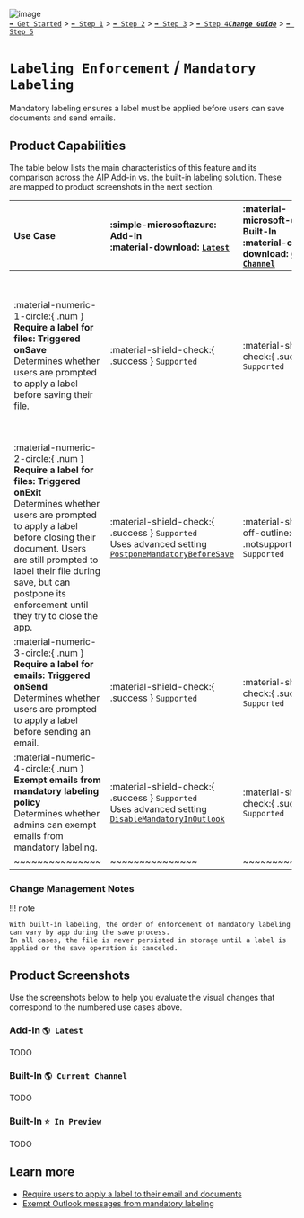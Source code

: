 ![image](https://user-images.githubusercontent.com/43501191/195164735-920ec45a-cd2c-41a1-9d22-6a557ca9ddc3.png)<br>
[`➡️ Get Started`](../../GetStarted.md) > [`➡️ Step 1`](../../AIP2MIPStep1.md) > [`➡️ Step 2`](../../AIP2MIPStep2.md) > [`➡️ Step 3`](../../AIP2MIPStep3.md) > [`➡️ Step 4`](../../AIP2MIPStep4.md)[***`Change Guide`***](../../CompareAIP2MIP.md) > [`➡️ Step 5`](../../AIP2MIPStep5.md)


# `Labeling Enforcement` / `Mandatory Labeling`

Mandatory labeling ensures a label must be applied before users can save documents and send emails.

## Product Capabilities
The table below lists the main characteristics of this feature and its comparison across the AIP Add-in vs. the built-in labeling solution. These are mapped to product screenshots in the next section. 

| Use Case  | :simple-microsoftazure: Add-In<br>:material-download: [`Latest`][AIPLatest] | :material-microsoft-office: Built-In<br>:material-cloud-download: [`Current Channel`][MIPLatest] | :material-microsoft-office: Built-In<br>:material-calendar-clock: `Coming Soon` |
| :---- | :---- | :---- | :---- | 
| :material-numeric-1-circle:{ .num  } **Require a label for files: Triggered onSave** <br>Determines whether users are prompted to apply a label before saving their file. | :material-shield-check:{ .success } `Supported` | :material-shield-check:{ .success } `Supported` | :material-calendar-clock:{ .planning } `In Planning`<br>Sensitivity bar integrated directly within all Save, Export, Print scenarios where mandatory labeling is enforced "inline" in the user flow to minimize effort and simplify compliance with required labeling policies. |
| :material-numeric-2-circle:{ .num  } **Require a label for files: Triggered onExit**<br>Determines whether users are prompted to apply a label before closing their document. Users are still prompted to label their file during save, but can postpone its enforcement until they try to close the app.  | :material-shield-check:{ .success } `Supported`<br>Uses advanced setting [`PostponeMandatoryBeforeSave`](https://learn.microsoft.com/en-us/azure/information-protection/rms-client/clientv2-admin-guide-customizations#remove-not-now-for-documents-when-you-use-mandatory-labeling)  |  :material-shield-off-outline:{ .notsupported } `Not Supported` |  :material-calendar-clock:{ .planning } `In Planning` |
| :material-numeric-3-circle:{ .num  } **Require a label for emails: Triggered onSend** <br>Determines whether users are prompted to apply a label before sending an email. | :material-shield-check:{ .success } `Supported`  |  :material-shield-check:{ .success } `Supported`  | :material-shield-check:{ .success } `No change` |
| :material-numeric-4-circle:{ .num  } **Exempt emails from mandatory labeling policy** <br>Determines whether admins can exempt emails from mandatory labeling. | :material-shield-check:{ .success } `Supported`<br>Uses advanced setting [`DisableMandatoryInOutlook`](https://learn.microsoft.com/en-us/azure/information-protection/rms-client/clientv2-admin-guide-customizations#exempt-outlook-messages-from-mandatory-labeling)  | :material-shield-check:{ .success } `Supported` | :material-shield-check:{ .success } `No change` |
| ~~~~~~~~~~~~~~~ | ~~~~~~~~~~~~~~~ | ~~~~~~~~~~~~~~~ |  ~~~~~~~~~~~~~~~ | 


### Change Management Notes

!!! note

    With built-in labeling, the order of enforcement of mandatory labeling can vary by app during the save process. 
    In all cases, the file is never persisted in storage until a label is applied or the save operation is canceled.


## Product Screenshots

Use the screenshots below to help you evaluate the visual changes that correspond to the numbered use cases above. 

### Add-In `🌎 Latest`

TODO

### Built-In `🌎 Current Channel`

TODO

### Built-In `⭐ In Preview`

TODO

## Learn more

- [Require users to apply a label to their email and documents](https://learn.microsoft.com/en-us/microsoft-365/compliance/sensitivity-labels-office-apps?view=o365-worldwide#require-users-to-apply-a-label-to-their-email-and-documents)
- [Exempt Outlook messages from mandatory labeling](https://learn.microsoft.com/en-us/azure/information-protection/rms-client/clientv2-admin-guide-customizations#exempt-outlook-messages-from-mandatory-labeling)



<!-- Links -->

[AIPLatest]: https://learn.microsoft.com/en-us/azure/information-protection/rms-client/unifiedlabelingclient-version-release-history
[MIPLatest]: https://learn.microsoft.com/en-us/microsoft-365/compliance/sensitivity-labels-office-apps#support-for-sensitivity-label-capabilities-in-apps
